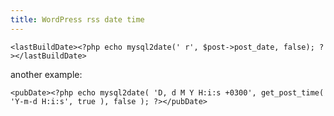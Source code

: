 ```yaml
---
title: WordPress rss date time
---
```


```
<lastBuildDate><?php echo mysql2date(' r', $post->post_date, false); ?></lastBuildDate>
```

another example:

```
<pubDate><?php echo mysql2date( 'D, d M Y H:i:s +0300', get_post_time( 'Y-m-d H:i:s', true ), false ); ?></pubDate>
```
